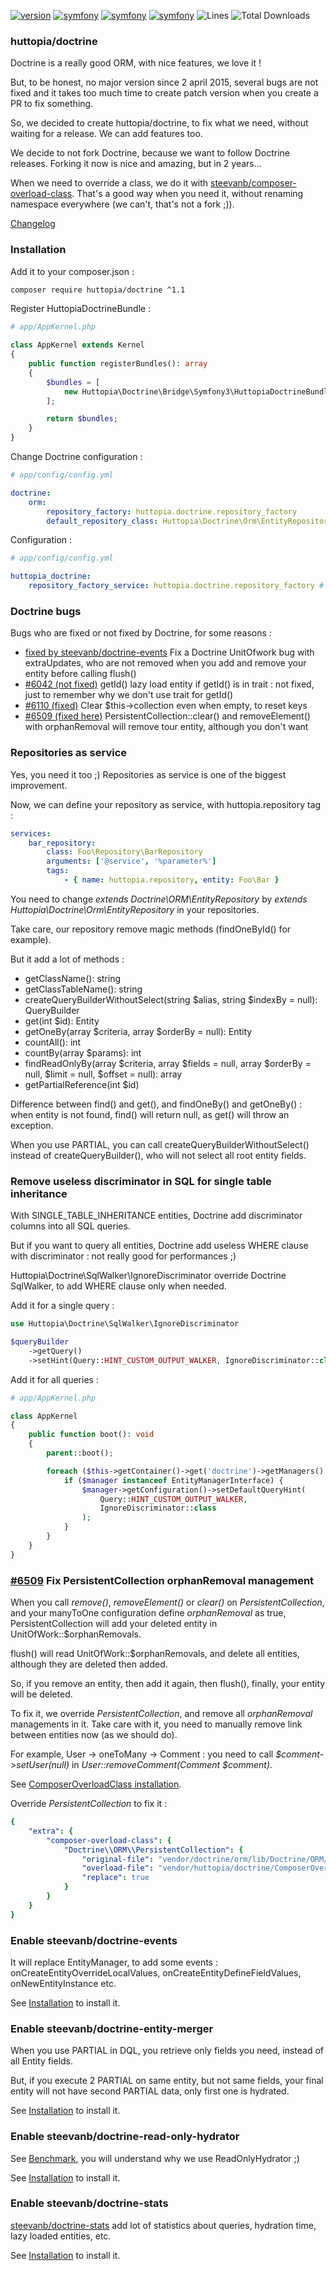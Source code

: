[![version](https://img.shields.io/badge/version-1.1.0-green.svg)](https://github.com/huttopia/doctrine/releases/tag/1.1.0)
[![symfony](https://img.shields.io/badge/php-^7.1.3-blue.svg)](http://www.php.net)
[![symfony](https://img.shields.io/badge/doctrine/orm-^2.5-blue.svg)](http://www.doctrine-project.org)
[![symfony](https://img.shields.io/badge/symfony/symfony-^3.0-blue.svg)](https://symfony.com/)
![Lines](https://img.shields.io/badge/code%20lines-1422-green.svg)
![Total Downloads](https://poser.pugx.org/huttopia/doctrine/downloads)

### huttopia/doctrine

Doctrine is a really good ORM, with nice features, we love it !

But, to be honest, no major version since 2 april 2015, several bugs are not fixed
and it takes too much time to create patch version when you create a PR to fix something.

So, we decided to create huttopia/doctrine, to fix what we need, without waiting for a release.
We can add features too.

We decide to not fork Doctrine, because we want to follow Doctrine releases. Forking it now is nice and amazing, but in 2 years...

When we need to override a class, we do it with [steevanb/composer-overload-class](https://github.com/steevanb/composer-overload-class).
That's a good way when you need it, without renaming namespace everywhere (we can't, that's not a fork ;)). 

[Changelog](changelog.md)

### Installation

Add it to your composer.json :

```bash
composer require huttopia/doctrine ^1.1
```

Register HuttopiaDoctrineBundle :
```php
# app/AppKernel.php

class AppKernel extends Kernel
{
    public function registerBundles(): array
    {
        $bundles = [
            new Huttopia\Doctrine\Bridge\Symfony3\HuttopiaDoctrineBundle()
        ];

        return $bundles;
    }
}
```

Change Doctrine configuration :
```yml
# app/config/config.yml

doctrine:
    orm:
        repository_factory: huttopia.doctrine.repository_factory
        default_repository_class: Huttopia\Doctrine\Orm\EntityRepository
```

Configuration :
```yml
# app/config/config.yml

huttopia_doctrine:
    repository_factory_service: huttopia.doctrine.repository_factory # this is default value
```

### Doctrine bugs

Bugs who are fixed or not fixed by Doctrine, for some reasons :
- [fixed by steevanb/doctrine-events](https://github.com/steevanb/doctrine-events) Fix a Doctrine UnitOfwork bug with extraUpdates, who are not removed when you add and remove your entity before calling flush()
- [#6042 (not fixed)](https://github.com/doctrine/doctrine2/issues/6042) getId() lazy load entity if getId() is in trait : not fixed, just to remember why we don't use trait for getId()
- [#6110 (fixed)](https://github.com/doctrine/doctrine2/pull/6110) Clear $this->collection even when empty, to reset keys
- [#6509 (fixed here)](https://github.com/doctrine/doctrine2/issues/6509) PersistentCollection::clear() and removeElement() with orphanRemoval will remove tour entity, although you don't want

### Repositories as service

Yes, you need it too ;) Repositories as service is one of the biggest improvement.

Now, we can define your repository as service, with huttopia.repository tag :
```yml
services:
    bar_repository:
        class: Foo\Repository\BarRepository
        arguments: ['@service', '%parameter%']
        tags:
            - { name: huttopia.repository, entity: Foo\Bar }

```

You need to change _extends Doctrine\ORM\EntityRepository_ by _extends Huttopia\Doctrine\Orm\EntityRepository_ in your repositories.

Take care, our repository remove magic methods (findOneById() for example).

But it add a lot of methods :
- getClassName(): string
- getClassTableName(): string
- createQueryBuilderWithoutSelect(string $alias, string $indexBy = null): QueryBuilder
- get(int $id): Entity
- getOneBy(array $criteria, array $orderBy = null): Entity
- countAll(): int
- countBy(array $params): int
- findReadOnlyBy(array $criteria, array $fields = null, array $orderBy = null, $limit = null, $offset = null): array
- getPartialReference(int $id)

Difference between find() and get(), and findOneBy() and getOneBy() : when entity is not found, find() will return null, as get() will throw an exception.

When you use PARTIAL, you can call createQueryBuilderWithoutSelect() instead of createQueryBuilder(), who will not select all root entity fields.

### Remove useless discriminator in SQL for single table inheritance

With SINGLE_TABLE_INHERITANCE entities, Doctrine add discriminator columns into all SQL queries.

But if you want to query all entities, Doctrine add useless WHERE clause with discriminator : not really good for performances ;)

Huttopia\Doctrine\SqlWalker\IgnoreDiscriminator override Doctrine SqlWalker, to add WHERE clause only when needed.

Add it for a single query :
```php
use Huttopia\Doctrine\SqlWalker\IgnoreDiscriminator

$queryBuilder
    ->getQuery()
    ->setHint(Query::HINT_CUSTOM_OUTPUT_WALKER, IgnoreDiscriminator::class);
```

Add it for all queries :
```php
# app/AppKernel.php

class AppKernel
{
    public function boot(): void
    {
        parent::boot();

        foreach ($this->getContainer()->get('doctrine')->getManagers() as $manager) {
            if ($manager instanceof EntityManagerInterface) {
                $manager->getConfiguration()->setDefaultQueryHint(
                    Query::HINT_CUSTOM_OUTPUT_WALKER,
                    IgnoreDiscriminator::class
                );
            }
        }
    }
}
```

### [#6509](https://github.com/doctrine/doctrine2/issues/6509) Fix PersistentCollection orphanRemoval management

When you call _remove()_, _removeElement()_ or _clear()_ on _PersistentCollection_, and your manyToOne configuration define _orphanRemoval_ as true,
PersistentCollection will add your deleted entity in UnitOfWork::$orphanRemovals.

flush() will read UnitOfWork::$orphanRemovals, and delete all entities, although they are deleted then added.

So, if you remove an entity, then add it again, then flush(), finally, your entity will be deleted.

To fix it, we override _PersistentCollection_, and remove all _orphanRemoval_ managements in it.
Take care with it, you need to manually remove link between entities now (as we should do).

For example, User -> oneToMany -> Comment : you need to call _$comment->setUser(null)_ in _User::removeComment(Comment $comment)_.

See [ComposerOverloadClass installation](https://github.com/steevanb/composer-overload-class).

Override _PersistentCollection_ to fix it :
```yml
{
    "extra": {
        "composer-overload-class": {
            "Doctrine\\ORM\\PersistentCollection": {
                "original-file": "vendor/doctrine/orm/lib/Doctrine/ORM/PersistentCollection.php",
                "overload-file": "vendor/huttopia/doctrine/ComposerOverloadClass/Orm/PersistentCollection.php",
                "replace": true
            }
        }
    }
}
```

### Enable steevanb/doctrine-events

It will replace EntityManager, to add some events : onCreateEntityOverrideLocalValues, onCreateEntityDefineFieldValues, onNewEntityInstance etc.

See [Installation](https://github.com/steevanb/doctrine-events/blob/master/README.md#installation) to install it.

### Enable steevanb/doctrine-entity-merger

When you use PARTIAL in DQL, you retrieve only fields you need, instead of all Entity fields.

But, if you execute 2 PARTIAL on same entity, but not same fields, your final entity will not have second PARTIAL data, only first one is hydrated.

See [Installation](https://github.com/steevanb/doctrine-entity-merger#installation) to install it.

### Enable steevanb/doctrine-read-only-hydrator

See [Benchmark](https://github.com/steevanb/doctrine-read-only-hydrator#benchmark), you will understand why we use ReadOnlyHydrator ;)

See [Installation](https://github.com/steevanb/doctrine-read-only-hydrator#installation) to install it.

### Enable steevanb/doctrine-stats

[steevanb/doctrine-stats](https://github.com/steevanb/doctrine-stats) add lot of statistics about queries, hydration time, lazy loaded entities, etc.

See [Installation](https://github.com/steevanb/doctrine-stats#installation) to install it.
